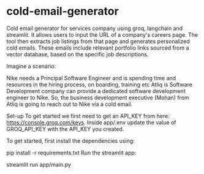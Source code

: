 # cold-email-generator
Cold email generator for services company using groq, langchain and streamlit. It allows users to input the URL of a company's careers page. The tool then extracts job listings from that page and generates personalized cold emails. These emails include relevant portfolio links sourced from a vector database, based on the specific job descriptions.

Imagine a scenario:

Nike needs a Principal Software Engineer and is spending time and resources in the hiring process, on boarding, training etc
Atliq is Software Development company can provide a dedicated software development engineer to Nike. So, the business development executive (Mohan) from Atliq is going to reach out to Nike via a cold email.

Set-up
To get started we first need to get an API_KEY from here: https://console.groq.com/keys. Inside app/.env update the value of GROQ_API_KEY with the API_KEY you created.

To get started, first install the dependencies using:

 pip install -r requirements.txt
Run the streamlit app:

streamlit run app/main.py
